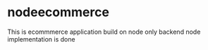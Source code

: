 # nodeecommerce
This is ecommmerce application build on node
only backend node implementation is done
